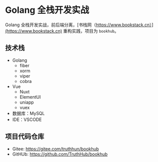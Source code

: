 # Golang 全栈开发实战

Golang 全栈开发实战，前后端分离，[书栈网（https://www.bookstack.cn）](https://www.bookstack.cn) 重构实践，项目为 `bookhub`。


## 技术栈

- Golang
    - fiber
    - xorm
    - viper
    - cobra
- Vue
    - Nuxt
    - ElementUI
    - uniapp
    - vuex
- 数据库：MySQL
- IDE：VSCODE


## 项目代码仓库

- Gitee: https://gitee.com/truthhun/bookhub
- GitHUb: https://github.com/TruthHub/bookhub